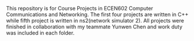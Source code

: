 This repository is for Course Projects in ECEN602 Computer Communications and Networking. The first four projects are written in C++ while fifth project is written in ns2(network simulator 2). All projects were finished in collaboration with my teammate Yunwen Chen and work duty was included in each folder. 

